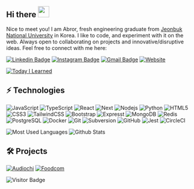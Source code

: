 
## Hi there <img src="https://raw.githubusercontent.com/aemmadi/aemmadi/master/wave.gif" width="30">

Nice to meet you! I am Abror, fresh engineering graduate from [Jeonbuk National University](https://www.jbnu.ac.kr/kor/) in Korea. I like to code, and experiment with it on the web. Always open to collaborating on projects and innovative/disruptive ideas. Feel free to connect with me here:

[![Linkedin Badge](https://img.shields.io/badge/-abroro-blue?style=flat-square&logo=Linkedin&logoColor=white&link=https://www.linkedin.com/in/abroro/)](https://www.linkedin.com/in/abroro/)
[![Instagram Badge](https://img.shields.io/badge/-iskandarovabror-purple?style=flat-square&logo=instagram&logoColor=white&link=https://instagram.com/iskandarovabror/)](https://instagram.com/iskandarovabror)
[![Gmail Badge](https://img.shields.io/badge/-iskandarov@abroro.com-c14438?style=flat-square&logo=Gmail&logoColor=white&link=mailto:iskandarov@abroro.com)](mailto:iskandarov@abroro.com)
[![Website](https://img.shields.io/badge/-abroro.com-ffd22f?style=flat-square&link=https://abroro.com/)](https://abroro.com)


[![Today I Learned](https://github-readme-stats.vercel.app/api/pin/?username=abroroo&repo=til)](https://github.com/abroroo/til)

## ⚡ Technologies

![JavaScript](https://img.shields.io/badge/-JavaScript-black?style=flat-square&logo=javascript)
![TypeScript](https://img.shields.io/badge/-TypeScript-ffd22f?style=flat-square&logo=typescript)
![React](https://img.shields.io/badge/-React-black?style=flat-square&logo=react)
![Next](https://img.shields.io/badge/-Next-black?style=flat-square&logo=nextdotjs)
![Nodejs](https://img.shields.io/badge/-Nodejs-black?style=flat-square&logo=Node.js)
![Python](https://img.shields.io/badge/-Python-FBBA00?style=flat-square&logo=Python)
![HTML5](https://img.shields.io/badge/-HTML5-E34F26?style=flat-square&logo=html5&logoColor=white)
![CSS3](https://img.shields.io/badge/-CSS3-1572B6?style=flat-square&logo=css3)
![TailwindCSS](https://img.shields.io/badge/-Tailwindcss-black?style=flat-square&logo=tailwindcss)
![Bootstrap](https://img.shields.io/badge/-Bootstrap-563D7C?style=flat-square&logo=bootstrap)
![Expresst](https://img.shields.io/badge/-Express-58A616?style=flat-square&logo=express)
![MongoDB](https://img.shields.io/badge/-MongoDB-black?style=flat-square&logo=mongodb)
![Redis](https://img.shields.io/badge/-Redis-black?style=flat-square&logo=Redis)
![PostgreSQL](https://img.shields.io/badge/-PostgreSQL-336791?style=flat-square&logo=postgresql)
![Docker](https://img.shields.io/badge/-Docker-black?style=flat-square&logo=docker)
![Git](https://img.shields.io/badge/-Git-black?style=flat-square&logo=git)
![Subversion](https://img.shields.io/badge/-Subversion-9B2321?style=flat-square&logo=subversion)
![GitHub](https://img.shields.io/badge/-GitHub-181717?style=flat-square&logo=github)
![Jest](https://img.shields.io/badge/-Jest-C21325?style=flat-square&logo=jest)
![CircleCI](https://img.shields.io/badge/-CircleCI-343434?style=flat-square&logo=circleci)


![Most Used Languages](https://github-readme-stats.vercel.app/api/top-langs/?username=abroroo&layout=compact)
![Github Stats](https://github-readme-stats.vercel.app/api?username=abroroo&count_private=true&show_icons=true&include_all_commits=true&rank_icon=github&hide=issues,contribs)

## 🛠️  Projects

[![Audiochi](https://github-readme-stats.vercel.app/api/pin/?username=abroroo&repo=audiochi)](https://github.com/abroroo/audiochi)
[![Foodcom](https://github-readme-stats.vercel.app/api/pin/?username=abroroo&repo=foodcom_frontend)](https://github.com/abroroo/foodcom_frontend)



![Visitor Badge](https://visitor-badge.laobi.icu/badge?page_id=abroroo.abroroo)
